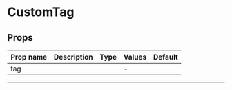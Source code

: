 # CustomTag

## Props

| Prop name | Description | Type | Values | Default |
| --------- | ----------- | ---- | ------ | ------- |
| tag       |             |      | -      |         |

---
